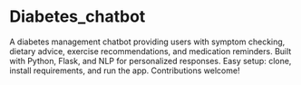 # Diabetes_chatbot
A diabetes management chatbot providing users with symptom checking, dietary advice, exercise recommendations, and medication reminders. Built with Python, Flask, and NLP for personalized responses. Easy setup: clone, install requirements, and run the app. Contributions welcome!
